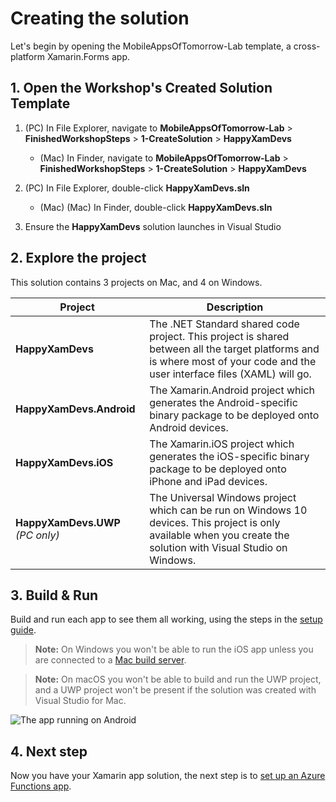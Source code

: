 # Creating the solution

Let's begin by opening the MobileAppsOfTomorrow-Lab template, a cross-platform Xamarin.Forms app.

## 1. Open the Workshop's Created Solution Template

1. (PC) In File Explorer, navigate to **MobileAppsOfTomorrow-Lab** > **FinishedWorkshopSteps** > **1-CreateSolution** > **HappyXamDevs**
    - (Mac) In Finder, navigate to **MobileAppsOfTomorrow-Lab** > **FinishedWorkshopSteps** > **1-CreateSolution** > **HappyXamDevs**

2. (PC) In File Explorer, double-click **HappyXamDevs.sln**
    - (Mac) (Mac) In Finder, double-click **HappyXamDevs.sln**

3. Ensure the **HappyXamDevs** solution launches in Visual Studio

## 2. Explore the project

This solution contains 3 projects on Mac, and 4 on Windows.

| Project     | Description |
|-------------|-------------|
| **HappyXamDevs** | The .NET Standard shared code project. This project is shared between all the target platforms and is where most of your code and the user interface files (XAML) will go. |
| **HappyXamDevs.Android** | The Xamarin.Android project which generates the Android-specific binary package to be deployed onto Android devices. |
| **HappyXamDevs.iOS** | The Xamarin.iOS project which generates the iOS-specific binary package to be deployed onto iPhone and iPad devices. |
| **HappyXamDevs.UWP** _(PC only)_| The Universal Windows project which can be run on Windows 10 devices. This project is only available when you create the solution with Visual Studio on Windows. |

## 3. Build & Run

Build and run each app to see them all working, using the steps in the [setup guide](../SETUP.md).

> **Note:** On Windows you won't be able to run the iOS app unless you are connected to a [Mac build server](https://docs.microsoft.com/xamarin/ios/get-started/installation/windows/connecting-to-mac/?WT.mc_id=mobileappsoftomorrow-workshop-jabenn).

> **Note:** On macOS you won't be able to build and run the UWP project, and a UWP project won't be present if the solution was created with Visual Studio for Mac.

![The app running on Android](../Images/Step1-Android.png)

## 4. Next step

Now you have your Xamarin app solution, the next step is to [set up an Azure Functions app](./2-SetupAzureFunctions.md).
